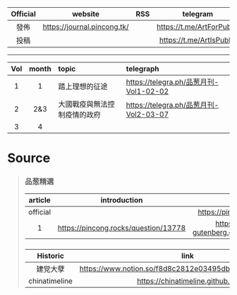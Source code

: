 |Official|website|RSS|telegram|email|
|:-:|:-:|:-:|:-:|:-:|
|發佈|https://journal.pincong.tk/||https://t.me/ArtForPublic||
|投稿|||https://t.me/ArtIsPublic|pincongmagazine@protonmail.com|
***
|Vol|month|topic|telegraph|
|:-:|:-:|:-|:-|
|1|1|踏上理想的征途|https://telegra.ph/品葱月刊-Vol1-02-02|
|2|2&3|大國戰疫與無法控制疫情的政府|https://telegra.ph/品葱月刊-Vol2-03-07|
|3|4|||

# Source
> ### 品葱精選
> |article|introduction|link|github|
> |:-:|:-:|:-:|:-:|
> |official||https://pincong.rocks/hot/||
> |1|https://pincong.rocks/question/13778|https://project-gutenberg.github.io/Pincong/|https://github.com/Project-Gutenberg/Pincong|
>
> ###
> |Historic|link|github|
> |:-:|:-:|:-:|
> |建党大孽|https://www.notion.so/f8d8c2812e03495dbdc294b87bbb7ce5||
> |chinatimeline|https://chinatimeline.github.io/|https://github.com/chinatimeline/data|

